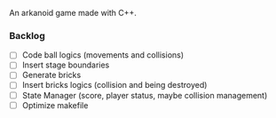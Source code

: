 An arkanoid game made with C++.

### Backlog

- [ ] Code ball logics (movements and collisions)
- [ ] Insert stage boundaries
- [ ] Generate bricks
- [ ] Insert bricks logics (collision and being destroyed)
- [ ] State Manager (score, player status, maybe collision management)
- [ ] Optimize makefile